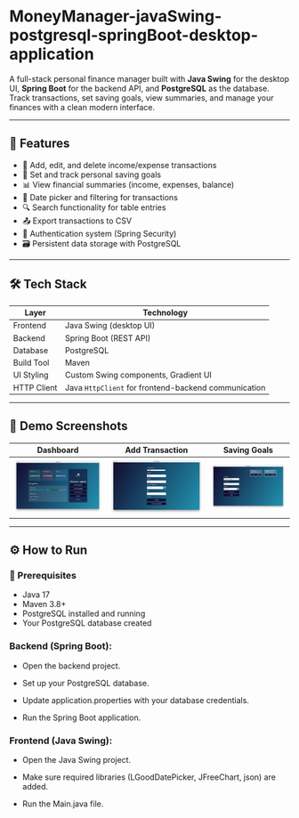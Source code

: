 # MoneyManager-javaSwing-postgresql-springBoot-desktop-application

A full-stack personal finance manager built with **Java Swing** for the desktop UI, **Spring Boot** for the backend API, and **PostgreSQL** as the database.  
Track transactions, set saving goals, view summaries, and manage your finances with a clean modern interface.

---

## 🚀 Features

- 📌 Add, edit, and delete income/expense transactions
- 🎯 Set and track personal saving goals
- 📊 View financial summaries (income, expenses, balance)
- 📅 Date picker and filtering for transactions
- 🔍 Search functionality for table entries
- 📤 Export transactions to CSV
- 🔐 Authentication system (Spring Security)
- 🗃️ Persistent data storage with PostgreSQL

---

## 🛠 Tech Stack

| Layer        | Technology            |
|--------------|------------------------|
| Frontend     | Java Swing (desktop UI) |
| Backend      | Spring Boot (REST API) |
| Database     | PostgreSQL              |
| Build Tool   | Maven                   |
| UI Styling   | Custom Swing components, Gradient UI |
| HTTP Client  | Java `HttpClient` for frontend-backend communication |

---

## 📸 Demo Screenshots

| Dashboard | Add Transaction | Saving Goals |
|:---:|:---:|:---:|
| ![Dashboard Screenshot](./screenshots/dashboard.png) | ![Add Transaction Screenshot](./screenshots/add_transaction.png) | ![Saving Goals Screenshot](./screenshots/saving_goals.png) |
---

## ⚙️ How to Run

### 🔧 Prerequisites

- Java 17
- Maven 3.8+
- PostgreSQL installed and running
- Your PostgreSQL database created

### Backend (Spring Boot):

-  Open the backend project.

-  Set up your PostgreSQL database.

-  Update application.properties with your database credentials.

-  Run the Spring Boot application.

### Frontend (Java Swing):

-  Open the Java Swing project.

-  Make sure required libraries (LGoodDatePicker, JFreeChart, json) are added.

-  Run the Main.java file.
